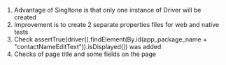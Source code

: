 1. Advantage of Singltone is that only one instance of Driver will be created
2. Improvement is to create 2 separate properties files for web and native tests
3. Check assertTrue(driver().findElement(By.id(app_package_name + "contactNameEditText")).isDisplayed()) was added
5. Checks of page title and some fields on the page